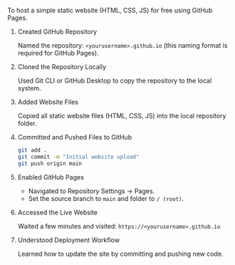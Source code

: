 To host a simple static website (HTML, CSS, JS) for free using GitHub Pages.

1. Created GitHub Repository

    Named the repository: `<yourusername>.github.io` (this naming format is required for GitHub Pages).

2. Cloned the Repository Locally

    Used Git CLI or GitHub Desktop to copy the repository to the local system.

3. Added Website Files

    Copied all static website files (HTML, CSS, JS) into the local repository folder.

4. Committed and Pushed Files to GitHub

   ```bash
   git add .
   git commit -m "Initial website upload"
   git push origin main
   ```

5. Enabled GitHub Pages

   * Navigated to Repository Settings → Pages.
   * Set the source branch to `main` and folder to `/ (root)`.

6. Accessed the Live Website

    Waited a few minutes and visited:
     `https://<yourusername>.github.io`

7. Understood Deployment Workflow

    Learned how to update the site by committing and pushing new code.

